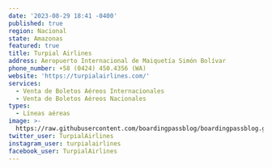 ```yaml
---
date: '2023-08-29 18:41 -0400'
published: true
region: Nacional
state: Amazonas
featured: true
title: Turpial Airlines
address: Aeropuerto Internacional de Maiquetía Simón Bolívar
phone_number: +58 (0424) 450.4356 (WA)
website: 'https://turpialairlines.com/'
services:
  - Venta de Boletos Aéreos Internacionales
  - Venta de Boletos Aéreos Nacionales
types:
  - Líneas aéreas
image: >-
  https://raw.githubusercontent.com/boardingpassblog/boardingpassblog.github.io/main/assets/images/TURPIAL-AIRLINES-LOGO.jpg
twitter_user: TurpialAirlines
instagram_user: turpialairlines
facebook_user: TurpialAirlines
---
```

